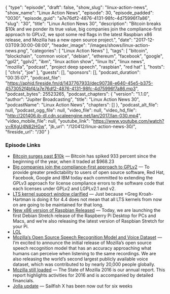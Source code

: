 {
  "type": "episode",
  "draft": false,
  "show_slug": "linux-action-news",
  "show_name": "Linux Action News",
  "episode": 30,
  "episode_padded": "0030",
  "episode_guid": "a7e76df2-4876-4131-98fc-4d75996f7a86",
  "slug": "30",
  "title": "Linux Action News 30",
  "description": "Bitcoin breaks $10k and we ponder its true value, big companies join the compliance-first approach to GPLv2, we spot some red flags in the latest Raspbian x86 release, and Mozilla has a new open source project.",
  "date": "2017-12-03T09:30:00-08:00",
  "header_image": "/images/shows/linux-action-news.png",
  "categories": [
    "Linux Action News"
  ],
  "tags": [
    "bitcoin",
    "blockchain",
    "common voice",
    "debian",
    "ethereum",
    "facebook",
    "google",
    "gpl2",
    "gplv2",
    "ibm",
    "linux action show",
    "linux lts",
    "linux news",
    "mozilla",
    "podcast",
    "project deep speech",
    "raspbian",
    "red hat"
  ],
  "hosts": [
    "chris",
    "joe"
  ],
  "guests": [],
  "sponsors": [],
  "podcast_duration": "00:35:07",
  "podcast_file": "https://aphid.fireside.fm/d/1437767933/dec90738-e640-45e5-b375-4573052f4bf4/a7e76df2-4876-4131-98fc-4d75996f7a86.mp3",
  "podcast_bytes": 25523265,
  "podcast_chapters": {
    "version": "1.1.0",
    "author": "Jupiter Broadcasting",
    "title": "Linux Action News 30",
    "podcastName": "Linux Action News",
    "chapters": []
  },
  "podcast_alt_file": null,
  "podcast_ogg_file": null,
  "video_file": null,
  "video_hd_file": "http://201406.jb-dl.cdn.scaleengine.net/lan/2017/lan-030.mp4",
  "video_mobile_file": null,
  "youtube_link": "https://www.youtube.com/watch?v=RXgU4N82HGw",
  "jb_url": "/120412/linux-action-news-30/",
  "fireside_url": "/30"
}


### Episode Links

  * [Bitcoin surges past $10k](https://www.theverge.com/2017/11/29/16714322/bitcoin-surge-10000 "Bitcoin surges past $10k") — Bitcoin has spiked 933 percent since the beginning of the year, when it traded at $968.23
  * [Big companies join the compliance-first approach to GPLv2](https://www.redhat.com/en/about/press-releases/technology-industry-leaders-join-forces-increase-predictability-open-source-licensing "Big companies join the compliance-first approach to GPLv2") — To provide greater predictability to users of open source software, Red Hat, Facebook, Google and IBM today each committed to extending the GPLv3 approach for license compliance errors to the software code that each licenses under GPLv2 and LGPLv2.1 and v2. 
  * [LTS kernel support window clarified](https://plus.google.com/u/0/+KonstantinRyabitsev/posts/Lq97ZtL8Xw9 "LTS kernel support window clarified") — Just because +Greg Kroah-Hartman​ is doing it for 4.4 does not mean that all LTS kernels from now on are going to be maintained for that long.
  * [New x86 version of Raspbian Released](https://www.raspberrypi.org/blog/stretch-pcs-macs-raspbian-update/ "New x86 version of Raspbian Released") — Today, we are launching the first Debian Stretch release of the Raspberry Pi Desktop for PCs and Macs, and we’re also releasing the latest version of Raspbian Stretch for your Pi.
  * [LOL](https://i.imgur.com/BjY8DCV.png "LOL")
  * [Mozilla’s Open Source Speech Recognition Model and Voice Dataset](https://blog.mozilla.org/blog/2017/11/29/announcing-the-initial-release-of-mozillas-open-source-speech-recognition-model-and-voice-dataset/ "Mozilla’s Open Source Speech Recognition Model and Voice Dataset") — I’m excited to announce the initial release of Mozilla’s open source speech recognition model that has an accuracy approaching what humans can perceive when listening to the same recordings. We are also releasing the world’s second largest publicly available voice dataset, which was contributed to by nearly 20,000 people globally.
  * [Mozilla still loaded](https://www.mozilla.org/en-US/foundation/annualreport/2016/ "Mozilla still loaded") — The State of Mozilla 2016 is our annual report. This report highlights activities for 2016 and is accompanied by detailed financials. 
  * [Jolla update](https://blog.jolla.com/slush2017_update/ "Jolla update") — Sailfish X has been now out for six weeks


